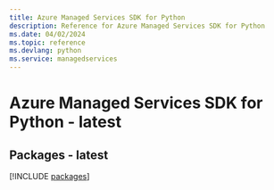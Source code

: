 ```yaml
---
title: Azure Managed Services SDK for Python
description: Reference for Azure Managed Services SDK for Python
ms.date: 04/02/2024
ms.topic: reference
ms.devlang: python
ms.service: managedservices
---
```

# Azure Managed Services SDK for Python - latest
## Packages - latest
[!INCLUDE [packages](managed-services-index.md)]